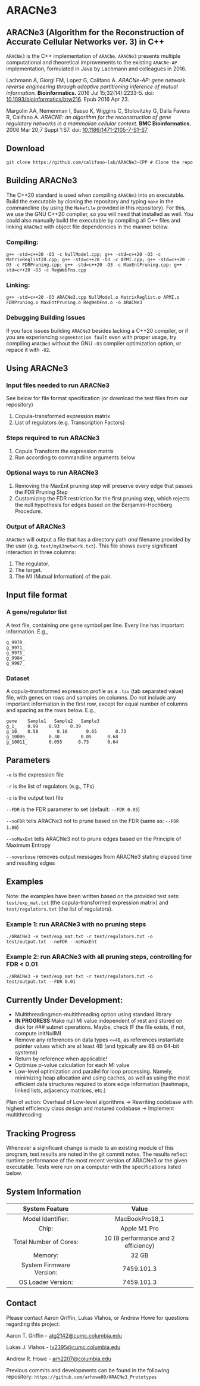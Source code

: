 # ARACNe3

## ARACNe3 (Algorithm for the Reconstruction of Accurate Cellular Networks ver. 3) in C++

`ARACNe3` is the C++ implementation of `ARACNe`.  `ARACNe3` presents multiple computational and theoretical improvements to the existing `ARACNe-AP` implementation, formulated in Java by Lachmann and colleagues in 2016.  

Lachmann A, Giorgi FM, Lopez G, Califano A. *ARACNe-AP: gene network reverse engineering through adaptive partitioning inference of mutual information.* **Bioinformatics.** 2016 Jul 15;32(14):2233-5. doi: [10.1093/bioinformatics/btw216](https://dx.doi.org/10.1093/bioinformatics/btw216). Epub 2016 Apr 23.

Margolin AA, Nemenman I, Basso K, Wiggins C, Stolovitzky G, Dalla Favera R, Califano A. *ARACNE: an algorithm for the reconstruction of gene regulatory networks in a mammalian cellular context.* **BMC Bioinformatics.** 2006 Mar 20;7 Suppl 1:S7. doi: [10.1186/1471-2105-7-S1-S7](https://dx.doi.org/10.1186/1471-2105-7-S1-S7)

## Download

`git clone https://github.com/califano-lab/ARACNe3-CPP # Clone the repo`

## Building ARACNe3
The C++20 standard is used when compiling `ARACNe3` into an executable.  Build the executable by cloning the repository and typing `make` in the commandline (by using the `Makefile` provided in this repository).  For this, we use the GNU C++20 compiler, so you will need that installed as well.  You could also manually build the executable by compiling all C++ files and linking `ARACNe3` with object file dependencies in the manner below.  
### Compiling:
```
g++ -std=c++20 -O3 -c NullModel.cpp; g++ -std=c++20 -O3 -c MatrixReglistIO.cpp; g++ -std=c++20 -O3 -c APMI.cpp; g++ -std=c++20 -O3 -c FDRPruning.cpp; g++ -std=c++20 -O3 -c MaxEntPruning.cpp; g++ -std=c++20 -O3 -c RegWebFns.cpp 

```
### Linking:
```
g++ -std=c++20 -O3 ARACNe3.cpp NullModel.o MatrixReglist.o APMI.o FDRPruning.o MaxEntPruning.o RegWebFns.o -o ARACNe3
``` 
### Debugging Building Issues
If you face issues building `ARACNe3` besides lacking a C++20 compiler, or if you are experiencing `segmentation fault` even with proper usage, try compiling `ARACNe3` without the GNU `-O3` compiler optimization option, or repace it with `-O2`. 

## Using ARACNe3
### Input files needed to run ARACNe3
See below for file format specification (or download the test files from our repository)
1.	Copula-transformed expression matrix
2.	List of regulators (e.g. Transcription Factors)

### Steps required to run ARACNe3
1.	Copula Transform the expression matrix
2. 	Run according to commandline arguments below

### Optional ways to run ARACNe3
1.	Removing the MaxEnt pruning step will preserve every edge that passes the FDR Pruning Step
2.	Customizing the FDR restriction for the first pruning step, which rejects the null hypothesis for edges based on the Benjamini-Hochberg Procedure.

### Output of ARACNe3
`ARACNe3` will output a file that has a directory path *and* filename provided by the user (e.g. `test/myA3network.txt`). This file shows every significant interaction in three columns:
1.	The regulator.
2.	The target.
3.	The MI (Mutual Information) of the pair.

## Input file format
### A gene/regulator list
A text file, containing one gene symbol per line. Every line has important information. E.g.,
```
g_9970_
g_9971_
g_9975_
g_9984_
g_9987_
```
### Dataset
A copula-transformed expression profile as a `.tsv` (tab separated value) file, with genes on rows and samples on columns.  Do not include any important information in the first row, except for equal number of columns and spacing as the rows below. E.g.,
```
gene    Sample1   Sample2   Sample3
g_1_	0.99	0.93	0.39
g_10_   0.58       0.18       0.65       0.73
g_10006_        0.30        0.05      0.68
g_10011_        0.055      0.73       0.64
```

## Parameters
``-e`` is the expression file

``-r`` is the list of regulators (e.g., TFs)

``-o`` is the output text file

``--FDR`` is the FDR parameter to set (default: `--FDR 0.05`)

``--noFDR`` tells ARACNe3 not to prune based on the FDR (same as: `--FDR 1.00`)

``--noMaxEnt`` tells ARACNe3 not to prune edges based on the Principle of Maximum Entropy

``--noverbose`` removes output messages from ARACNe3 stating elapsed time and resulting edges

## Examples
Note: the examples have been written based on the provided test sets: ``test/exp_mat.txt`` (the copula-transformed expression matrix) and ``test/regulators.txt`` (the list of regulators). 

### Example 1: run ARACNe3 with no pruning steps
```
./ARACNe3 -e test/exp_mat.txt -r test/regulators.txt -o test/output.txt --noFDR --noMaxEnt
```

### Example 2: run ARACNe3 with all pruning steps, controlling for FDR < 0.01
```
./ARACNe3 -e test/exp_mat.txt -r test/regulators.txt -o test/output.txt --FDR 0.01
``` 

## Currently Under Development:
 - Multithreading/non-multithreading option using standard library
 - **IN PROGRESS** Make null MI value independent of rest and stored on disk for ### subnet operations.  Maybe, check IF the file exists, if not, compute initNullMI
 - Remove any references on data types `<=4B`, as references instantiate pointer values which are at least 4B (and typically are 8B on 64-bit systems)
 - Return by reference when applicable!
 - Optimize p-value calculation for each MI value
 - Low-level optimization and parallel for loop processing. Namely, minimizing heap allocation and using caches, as well as using the most efficient data structures required to store edge information (hashmaps, linked lists, adjacency matrices, etc.)
 
 Plan of action: Overhaul of Low-level algorithms -> Rewriting codebase with highest efficiency class design and matured codebase -> Implement multithreading 

## Tracking Progress

Whenever a significant change is made to an existing module of this program, test results are noted in the git commit notes.  The results reflect runtime performance of the most recent version of ARACNe3 or the given executable.  Tests were run on a computer with the specifications listed below. 

## System Information
| System Feature | Value |
| :----: | :----: |
| Model Identifier: | MacBookPro18,1 |
| Chip: | Apple M1 Pro |
| Total Number of Cores: | 10 (8 performance and 2 efficiency) |
| Memory: | 32 GB |
| System Firmware Version: |7459.101.3 |
| OS Loader Version: | 7459.101.3 |

## Contact
Please contact Aaron Griffin, Lukas Vlahos, or Andrew Howe for questions regarding this project.

Aaron T. Griffin - atg2142@cumc.columbia.edu 

Lukas J. Vlahos - lv2395@cumc.columbia.edu 

Andrew R. Howe - arh2207@columbia.edu

Previous commits and developments can be found in the following repository:
`https://github.com/arhowe00/ARACNe3_Prototypes`

